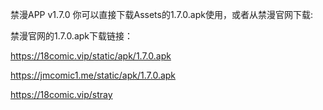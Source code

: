 禁漫APP v1.7.0
你可以直接下载Assets的1.7.0.apk使用，或者从禁漫官网下载:

禁漫官网的1.7.0.apk下载链接：

https://18comic.vip/static/apk/1.7.0.apk

https://jmcomic1.me/static/apk/1.7.0.apk

https://18comic.vip/stray
